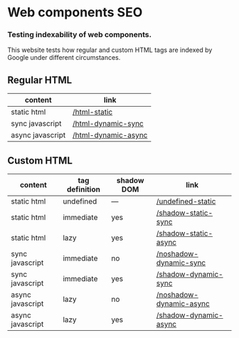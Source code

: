 # Web components SEO
### Testing indexability of web components.

This website tests how regular and custom HTML tags are indexed by Google under different circumstances.


## Regular HTML

| content          | link                                                                                    |
|------------------|-----------------------------------------------------------------------------------------|
| static html      | [/html-static](https://leofavre.github.io/web-components-seo/html-static)               |
| sync javascript  | [/html-dynamic-sync](https://leofavre.github.io/web-components-seo/html-dynamic-sync)   |
| async javascript | [/html-dynamic-async](https://leofavre.github.io/web-components-seo/html-dynamic-async) |


## Custom HTML

| content          | tag definition | shadow DOM | link                                                                                            |
|------------------|----------------|------------|-------------------------------------------------------------------------------------------------|
| static html      | undefined      | —          | [/undefined-static](https://leofavre.github.io/web-components-seo/undefined-static)             |
| static html      | immediate      | yes        | [/shadow-static-sync](https://leofavre.github.io/web-components-seo/shadow-static-sync)         |
| static html      | lazy           | yes        | [/shadow-static-async](https://leofavre.github.io/web-components-seo/shadow-static-async)       |
| sync javascript  | immediate      | no         | [/noshadow-dynamic-sync](https://leofavre.github.io/web-components-seo/noshadow-dynamic-sync)   |
| sync javascript  | immediate      | yes        | [/shadow-dynamic-sync](https://leofavre.github.io/web-components-seo/shadow-dynamic-sync)       |
| async javascript | lazy           | no         | [/noshadow-dynamic-async](https://leofavre.github.io/web-components-seo/noshadow-dynamic-async) |
| async javascript | lazy           | yes        | [/shadow-dynamic-async](https://leofavre.github.io/web-components-seo/shadow-dynamic-async)     |